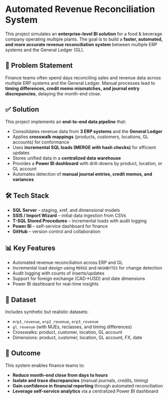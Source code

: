 # Automated Revenue Reconciliation System  

This project simulates an **enterprise-level BI solution** for a food & beverage company operating multiple plants. The goal is to build a **faster, automated, and more accurate revenue reconciliation system** between multiple ERP systems and the General Ledger (GL).  

## 🚀 Problem Statement  
Finance teams often spend days reconciling sales and revenue data across multiple ERP systems and the General Ledger. Manual processes lead to **timing differences, credit memo mismatches, and journal entry discrepancies**, delaying the month-end close.  

## ✅ Solution  
This project implements an **end-to-end data pipeline** that:  
- Consolidates revenue data from **3 ERP systems** and the **General Ledger**  
- Applies **crosswalk mappings** (products, customers, locations, GL accounts) for conformance  
- Uses **incremental SQL loads (MERGE with hash checks)** for efficient updates  
- Stores unified data in a **centralized data warehouse**  
- Provides a **Power BI dashboard** with drill-downs by product, location, or GL account  
- Automates detection of **manual journal entries, credit memos, and variances**  

## 🛠️ Tech Stack  
- **SQL Server** – staging, xref, and dimensional models  
- **SSIS / Import Wizard** – initial data ingestion from CSVs  
- **T-SQL Stored Procedures** – incremental loads with audit logging  
- **Power BI** – self-service dashboard for finance  
- **GitHub** – version control and collaboration  

## 📊 Key Features  
- Automated revenue reconciliation across ERP and GL  
- Incremental load design using `MERGE` and `HASHBYTES` for change detection  
- Audit logging with counts of inserts/updates  
- Support for foreign exchange (CAD→USD) and date dimensions  
- Power BI dashboard for real-time insights  

## 📂 Dataset  
Includes synthetic but realistic datasets:  
- `erp1_revenue`, `erp2_revenue`, `erp3_revenue`  
- `gl_revenue` (with MJEs, reclasses, and timing differences)  
- Crosswalks: product, customer, location, GL account  
- Dimensions: product, customer, location, GL account, FX, date  

## 🎯 Outcome  
This system enables finance teams to:  
- **Reduce month-end close from days to hours**  
- **Isolate and trace discrepancies** (manual journals, credits, timing)  
- **Gain confidence in financial reporting** through automated reconciliation  
- **Leverage self-service analytics** via a centralized Power BI dashboard  



